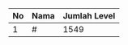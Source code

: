 | No | Nama            | Jumlah Level |
|----|-----------------|--------------|
| 1  | #    |    1549        |
